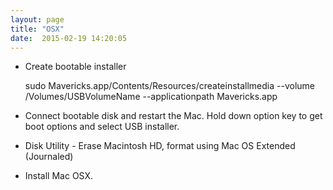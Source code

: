 ```yaml
---
layout: page
title: "OSX"
date:  2015-02-19 14:20:05
---
```


* Create bootable installer

    sudo Mavericks.app/Contents/Resources/createinstallmedia --volume /Volumes/USBVolumeName --applicationpath Mavericks.app

* Connect bootable disk and restart the Mac. Hold down option key to get boot options and select USB installer.
* Disk Utility - Erase Macintosh HD, format using Mac OS Extended (Journaled)
* Install Mac OSX.
